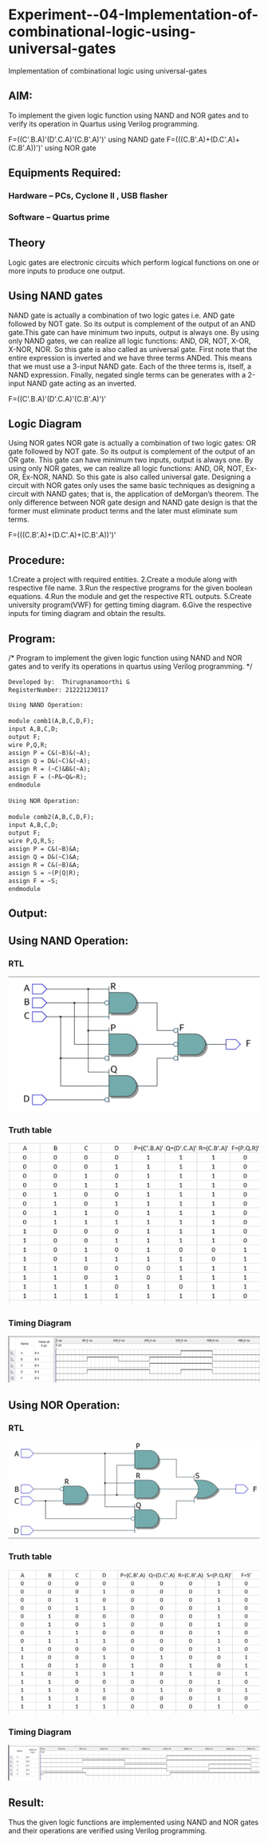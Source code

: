 # Experiment--04-Implementation-of-combinational-logic-using-universal-gates
Implementation of combinational logic using universal-gates
 
## AIM:
To implement the given logic function using NAND and NOR gates and to verify its operation in Quartus using Verilog programming.

F=((C'.B.A)'(D'.C.A)'(C.B'.A)')' using NAND gate
F=(((C.B'.A)+(D.C'.A)+(C.B'.A))')' using NOR gate
## Equipments Required:
### Hardware – PCs, Cyclone II , USB flasher
### Software – Quartus prime


## Theory
Logic gates are electronic circuits which perform logical functions on one or more inputs to produce one output. 

## Using NAND gates
NAND gate is actually a combination of two logic gates i.e. AND gate followed by NOT gate. So its output is complement of the output of an AND gate.This gate can have minimum two inputs, output is always one. By using only NAND gates, we can realize all logic functions: AND, OR, NOT, X-OR, X-NOR, NOR. So this gate is also called as universal gate. First note that the entire expression is inverted and we have three terms ANDed. This means that we must use a 3-input NAND gate. Each of the three terms is, itself, a NAND expression. Finally, negated single terms can be generates with a 2-input NAND gate acting as an inverted.

F=((C'.B.A)'(D'.C.A)'(C.B'.A)')'

## Logic Diagram

Using NOR gates
NOR gate is actually a combination of two logic gates: OR gate followed by NOT gate. So its output is complement of the output of an OR gate. This gate can have minimum two inputs, output is always one. By using only NOR gates, we can realize all logic functions: AND, OR, NOT, Ex-OR, Ex-NOR, NAND. So this gate is also called universal gate. Designing a circuit with NOR gates only uses the same basic techniques as designing a circuit with NAND gates; that is, the application of deMorgan’s theorem. The only difference between NOR gate design and NAND gate design is that the former must eliminate product terms and the later must eliminate sum terms.

F=(((C.B'.A)+(D.C'.A)+(C.B'.A))')'

## Procedure:
1.Create a project with required entities. 2.Create a module along with respective file name. 3.Run the respective programs for the given boolean equations. 4.Run the module and get the respective RTL outputs. 5.Create university program(VWF) for getting timing diagram. 6.Give the respective inputs for timing diagram and obtain the results.
## Program:
/*
Program to implement the given logic function using NAND and NOR gates and to verify its operations in quartus using Verilog programming.
*/
~~~
Developed by:  Thirugnanamoorthi G
RegisterNumber: 212221230117
~~~
~~~
Using NAND Operation:

module comb1(A,B,C,D,F);
input A,B,C,D;
output F;
wire P,Q,R;
assign P = C&(~B)&(~A);
assign Q = D&(~C)&(~A);
assign R = (~C)&B&(~A);
assign F = (~P&~Q&~R);
endmodule

Using NOR Operation:

module comb2(A,B,C,D,F);
input A,B,C,D;
output F;
wire P,Q,R,S;
assign P = C&(~B)&A;
assign Q = D&(~C)&A;
assign R = C&(~B)&A;
assign S = ~(P|Q|R);
assign F = ~S;
endmodule
~~~

## Output:
## Using NAND Operation:
### RTL
![](https://github.com/Hariharan-061102/Experiment--04-Implementation-of-combinational-logic-using-universal-gates/blob/main/1.jpg)
### Truth table
![](https://github.com/Hariharan-061102/Experiment--04-Implementation-of-combinational-logic-using-universal-gates/blob/main/2.jpg)
### Timing Diagram
![](https://github.com/Hariharan-061102/Experiment--04-Implementation-of-combinational-logic-using-universal-gates/blob/main/3.jpg)
## Using NOR Operation:
### RTL
![](https://github.com/Hariharan-061102/Experiment--04-Implementation-of-combinational-logic-using-universal-gates/blob/main/4.jpg)
### Truth table
![](https://github.com/Hariharan-061102/Experiment--04-Implementation-of-combinational-logic-using-universal-gates/blob/main/5.jpg)
### Timing Diagram
![](https://github.com/Hariharan-061102/Experiment--04-Implementation-of-combinational-logic-using-universal-gates/blob/main/6.jpg)
## Result:
Thus the given logic functions are implemented using NAND and NOR gates and their operations are verified using Verilog programming.
